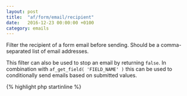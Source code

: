 ```yaml
---
layout: post
title:  "af/form/email/recipient"
date:   2016-12-23 00:00:00 +0100
category: emails
---
```


Filter the recipient of a form email before sending. Should be a comma-separated list of email addresses.

This filter can also be used to stop an email by returning `false`. In combination with `af_get_field( 'FIELD_NAME' )` this can be used to conditionally send emails based on submitted values.

{% highlight php startinline %}
<?php

function filter_email_recipient( $recipient, $email, $form, $fields ) {
	// Add another recipient to email
    $recipient .= ', john@doe.com';
    
    return $recipient;
}
add_filter( 'af/form/email/recipient', 'filter_email_recipient', 10, 4 );
add_filter( 'af/form/email/recipient/id=FORM_ID', 'filter_email_recipient', 10, 4 );
add_filter( 'af/form/email/recipient/key=FORM_KEY', 'filter_email_recipient', 10, 4 );

{% endhighlight %}